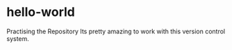 # hello-world
Practising the Repository
Its pretty amazing to work with this version control system.
